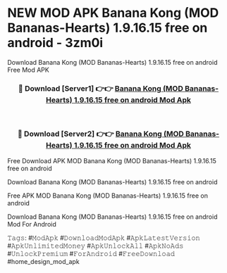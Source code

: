 # NEW MOD APK Banana Kong (MOD Bananas-Hearts) 1.9.16.15 free on android - 3zm0i
Download Banana Kong (MOD Bananas-Hearts) 1.9.16.15 free on android Free Mod APK

<div align="center">
<h3>🔴 Download [Server1] 👉👉 <a href="https://apk-comot.site?title=Banana_Kong_(MOD_Bananas-Hearts)_1.9.16.15_free_on_android">Banana Kong (MOD Bananas-Hearts) 1.9.16.15 free on android Mod Apk</a></h3><br>

<h3>🔴 Download [Server2] 👉👉 <a href="https://apk-comot.site?title=Banana_Kong_(MOD_Bananas-Hearts)_1.9.16.15_free_on_android">Banana Kong (MOD Bananas-Hearts) 1.9.16.15 free on android Mod Apk</a></h3>
</div>


Free Download APK MOD Banana Kong (MOD Bananas-Hearts) 1.9.16.15 free on android

Download Banana Kong (MOD Bananas-Hearts) 1.9.16.15 free on android 

Free APK MOD Banana Kong (MOD Bananas-Hearts) 1.9.16.15 free on android 

Download Banana Kong (MOD Bananas-Hearts) 1.9.16.15 free on android Mod For Android

𝚃𝚊𝚐𝚜: #𝙼𝚘𝚍𝙰𝚙𝚔 #𝙳𝚘𝚠𝚗𝚕𝚘𝚊𝚍𝙼𝚘𝚍𝙰𝚙𝚔 #𝙰𝚙𝚔𝙻𝚊𝚝𝚎𝚜𝚝𝚅𝚎𝚛𝚜𝚒𝚘𝚗 #𝙰𝚙𝚔𝚄𝚗𝚕𝚒𝚖𝚒𝚝𝚎𝚍𝙼𝚘𝚗𝚎𝚢 #𝙰𝚙𝚔𝚄𝚗𝚕𝚘𝚌𝚔𝙰𝚕𝚕 #𝙰𝚙𝚔𝙽𝚘𝙰𝚍𝚜 #𝚄𝚗𝚕𝚘𝚌𝚔𝙿𝚛𝚎𝚖𝚒𝚞𝚖 #𝙵𝚘𝚛𝙰𝚗𝚍𝚛𝚘𝚒𝚍 #𝙵𝚛𝚎𝚎𝙳𝚘𝚠𝚗𝚕𝚘𝚊𝚍 #home_design_mod_apk